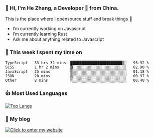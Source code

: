 ### 👋 Hi, I'm He Zhang, a Developer 🚀 from China.

This is the place where I opensource stuff and break things :rofl:

- I’m currently working on Javascript
- I’m currently learning Rust
- Ask me about anything related to Javascript

### 💪 This week I spent my time on 
<!--START_SECTION:waka-->

```text
TypeScript   33 hrs 32 mins  ███████████████████████▒░   93.92 %
SCSS         1 hr 2 mins     ▓░░░░░░░░░░░░░░░░░░░░░░░░   02.90 %
JavaScript   25 mins         ▒░░░░░░░░░░░░░░░░░░░░░░░░   01.18 %
JSON         20 mins         ▒░░░░░░░░░░░░░░░░░░░░░░░░   00.97 %
Other        8 mins          ░░░░░░░░░░░░░░░░░░░░░░░░░   00.40 %
```

<!--END_SECTION:waka-->

### 👍 Most Used Languages
[![Top Langs](https://github-readme-stats.vercel.app/api/top-langs/?username=zhanghecool&layout=compact)](https://zhanghe.cool)

### 🌈 My blog 
[![Click to enter my website](https://cdn.jsdelivr.net/gh/zhanghecool/assets/images/gif/zhanghecools.gif)](https://zhanghe.cool)
